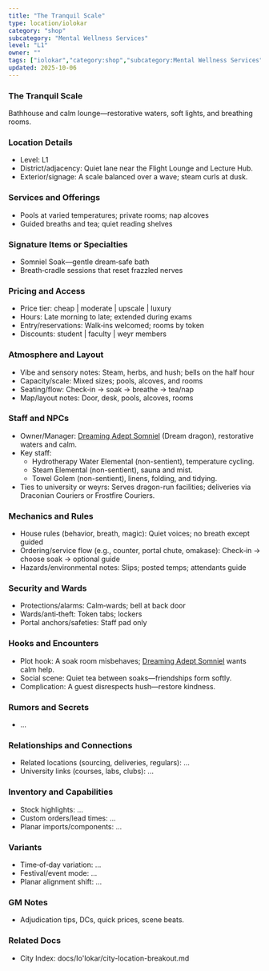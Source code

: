 ```yaml
---
title: "The Tranquil Scale"
type: location/iolokar
category: "shop"
subcategory: "Mental Wellness Services"
level: "L1"
owner: ""
tags: ["iolokar","category:shop","subcategory:Mental Wellness Services","level:L1"]
updated: 2025-10-06
---
```

### The Tranquil Scale

Bathhouse and calm lounge—restorative waters, soft lights, and breathing rooms.

### Location Details

- Level: L1
- District/adjacency: Quiet lane near the Flight Lounge and Lecture Hub.
- Exterior/signage: A scale balanced over a wave; steam curls at dusk.

### Services and Offerings

- Pools at varied temperatures; private rooms; nap alcoves
- Guided breaths and tea; quiet reading shelves

### Signature Items or Specialties

- Somniel Soak—gentle dream‑safe bath
- Breath‑cradle sessions that reset frazzled nerves

### Pricing and Access

- Price tier: cheap | moderate | upscale | luxury
- Hours: Late morning to late; extended during exams
- Entry/reservations: Walk‑ins welcomed; rooms by token
- Discounts: student | faculty | weyr members

### Atmosphere and Layout

- Vibe and sensory notes: Steam, herbs, and hush; bells on the half hour
- Capacity/scale: Mixed sizes; pools, alcoves, and rooms
- Seating/flow: Check‑in → soak → breathe → tea/nap
- Map/layout notes: Door, desk, pools, alcoves, rooms

### Staff and NPCs

- Owner/Manager: [Dreaming Adept Somniel](../People/dreaming-adept-somniel.md) (Dream dragon), restorative waters and calm.
- Key staff:
  - Hydrotherapy Water Elemental (non-sentient), temperature cycling.
  - Steam Elemental (non-sentient), sauna and mist.
  - Towel Golem (non-sentient), linens, folding, and tidying.
- Ties to university or weyrs: Serves dragon-run facilities; deliveries via Draconian Couriers or Frostfire Couriers.

### Mechanics and Rules

- House rules (behavior, breath, magic): Quiet voices; no breath except guided
- Ordering/service flow (e.g., counter, portal chute, omakase): Check‑in → choose soak → optional guide
- Hazards/environmental notes: Slips; posted temps; attendants guide

### Security and Wards

- Protections/alarms: Calm‑wards; bell at back door
- Wards/anti‑theft: Token tabs; lockers
- Portal anchors/safeties: Staff pad only

### Hooks and Encounters

- Plot hook: A soak room misbehaves; [Dreaming Adept Somniel](../People/dreaming-adept-somniel.md) wants calm help.
- Social scene: Quiet tea between soaks—friendships form softly.
- Complication: A guest disrespects hush—restore kindness.

### Rumors and Secrets

- ...

### Relationships and Connections

- Related locations (sourcing, deliveries, regulars): ...
- University links (courses, labs, clubs): ...

### Inventory and Capabilities

- Stock highlights: ...
- Custom orders/lead times: ...
- Planar imports/components: ...

### Variants

- Time‑of‑day variation: ...
- Festival/event mode: ...
- Planar alignment shift: ...

### GM Notes

- Adjudication tips, DCs, quick prices, scene beats.

### Related Docs

- City Index: docs/Io'lokar/city-location-breakout.md
